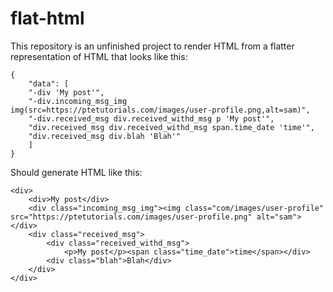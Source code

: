# flat-html
This repository is an unfinished project to render HTML from a flatter representation of HTML that looks like this:

```
{
    "data": [
	"-div 'My post'",
	"-div.incoming_msg_img img(src=https://ptetutorials.com/images/user-profile.png,alt=sam)",
	"-div.received_msg div.received_withd_msg p 'My post'",
	"div.received_msg div.received_withd_msg span.time_date 'time'",
	"div.received_msg div.blah 'Blah'"
    ]
}
```

Should generate HTML like this:

```
<div>
    <div>My post</div>
    <div class="incoming_msg_img"><img class="com/images/user-profile" src="https://ptetutorials.com/images/user-profile.png" alt="sam"></div>
    <div class="received_msg">
        <div class="received_withd_msg">
            <p>My post</p><span class="time_date">time</span></div>
        <div class="blah">Blah</div>
    </div>
</div>
```
